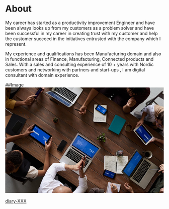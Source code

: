 # About
My career has started as a productivity improvement Engineer and have been always looks up from my customers as a problem solver and have been successful in my career in creating trust with my customer and help the customer succeed in the initiatives entrusted with the company which I represent.  

My experience and qualifications has been Manufacturing domain and also in functional areas of Finance, Manufacturing, Connected products and Sales.  With a sales and consulting experience of 10 + years with Nordic customers and networking with partners and start-ups , I am digital consultant with domain experience.  

##Image
![starter Image](starter1.jpeg)

[diary-XXX](diary-XXX.md)